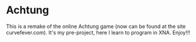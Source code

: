 Achtung
=======
This is a remake of the online Achtung game (now can be found at the site curvefever.com).
It's my pre-project, here I learn to program in XNA.
Enjoy!!!
